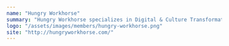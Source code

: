 ```yaml
---
name: "Hungry Workhorse"
summary: "Hungry Workhorse specializes in Digital & Culture Transformation, Business Model Innovation, Employee Training, Organization Dev, Digital Marketing, Technology Advisory"
logo: "/assets/images/members/hungry-workhorse.png"
site: "http://hungryworkhorse.com/"
---
```

